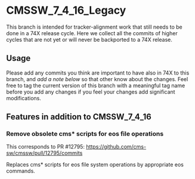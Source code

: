 CMSSW_7_4_16_Legacy
===================

This branch is intended for tracker-alignment work that still needs to be done in a 74X release cycle.
Here we collect all the commits of higher cycles that are not yet or will never be backported to a 74X release.


Usage
-----
Please add any commits you think are important to have also in 74X to this branch, and *add a note below* so that other know about the changes.
Feel free to tag the current version of this branch with a meaningful tag name before you add any changes if you feel your changes add significant modifications.


Features in addition to CMSSW_7_4_16
------------------------------------

### Remove obsolete cms* scripts for eos file operations
This corresponds to PR #12795: https://github.com/cms-sw/cmssw/pull/12795/commits

Replaces cms* scripts for eos file system operations by appropriate eos commands.